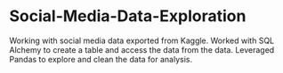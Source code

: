 # Social-Media-Data-Exploration
Working with social media data exported from Kaggle. Worked with SQL Alchemy to create a table and access the data from the data. Leveraged Pandas to explore and clean the data for analysis.
